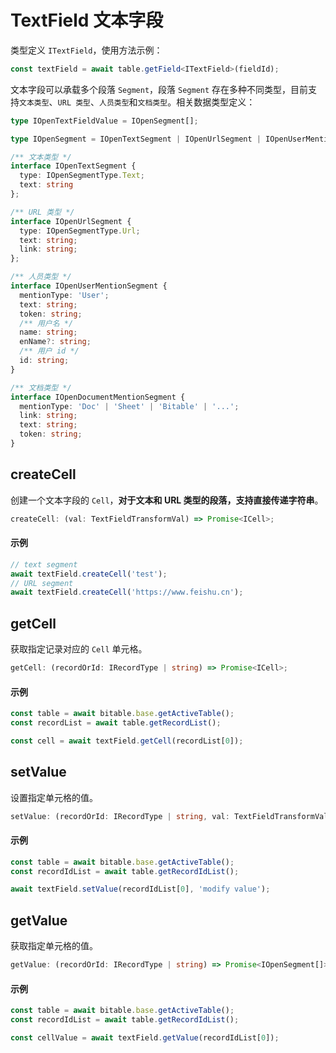 # TextField 文本字段

类型定义 `ITextField`，使用方法示例：
```typescript
const textField = await table.getField<ITextField>(fieldId);
```

文本字段可以承载多个段落 `Segment`，段落 `Segment` 存在多种不同类型，目前支持`文本类型`、`URL 类型`、`人员类型`和`文档类型`。相关数据类型定义：
```typescript
type IOpenTextFieldValue = IOpenSegment[];

type IOpenSegment = IOpenTextSegment | IOpenUrlSegment | IOpenUserMentionSegment | IOpenDocumentMentionSegment;

/** 文本类型 */
interface IOpenTextSegment {
  type: IOpenSegmentType.Text; 
  text: string 
};

/** URL 类型 */
interface IOpenUrlSegment {
  type: IOpenSegmentType.Url;
  text: string;
  link: string;
};

/** 人员类型 */
interface IOpenUserMentionSegment {
  mentionType: 'User';
  text: string;
  token: string;
  /** 用户名 */
  name: string;
  enName?: string;
  /** 用户 id */
  id: string;
}

/** 文档类型 */
interface IOpenDocumentMentionSegment {
  mentionType: 'Doc' | 'Sheet' | 'Bitable' | '...'; 
  link: string;
  text: string;
  token: string;
}
```

## createCell
创建一个文本字段的 `Cell`，**对于文本和 URL 类型的段落，支持直接传递字符串**。

```typescript
createCell: (val: TextFieldTransformVal) => Promise<ICell>;
```

#### 示例
```typescript
// text segment
await textField.createCell('test');
// URL segment
await textField.createCell('https://www.feishu.cn');
```

## getCell
获取指定记录对应的 `Cell` 单元格。

```typescript
getCell: (recordOrId: IRecordType | string) => Promise<ICell>;
```

#### 示例
```typescript
const table = await bitable.base.getActiveTable();
const recordList = await table.getRecordList();

const cell = await textField.getCell(recordList[0]);
```

## setValue
设置指定单元格的值。

```typescript
setValue: (recordOrId: IRecordType | string, val: TextFieldTransformVal) => Promise<boolean>;
```

#### 示例
```typescript
const table = await bitable.base.getActiveTable();
const recordIdList = await table.getRecordIdList();

await textField.setValue(recordIdList[0], 'modify value');
```

## getValue
获取指定单元格的值。

```typescript
getValue: (recordOrId: IRecordType | string) => Promise<IOpenSegment[]>;
```

#### 示例
```typescript
const table = await bitable.base.getActiveTable();
const recordIdList = await table.getRecordIdList();

const cellValue = await textField.getValue(recordIdList[0]);
```